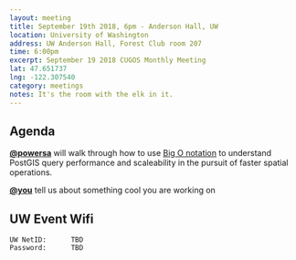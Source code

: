 ```yaml
---
layout: meeting
title: September 19th 2018, 6pm - Anderson Hall, UW
location: University of Washington
address: UW Anderson Hall, Forest Club room 207
time: 6:00pm
excerpt: September 19 2018 CUGOS Monthly Meeting
lat: 47.651737
lng: -122.307540
category: meetings
notes: It's the room with the elk in it.
---
```



## Agenda

**[@powersa](https://github.com/powersa)** will walk through how to use [Big O notation](https://en.wikipedia.org/wiki/Big_O_notation) to understand PostGIS query performance and scaleability in the pursuit of faster spatial operations. 

**[@you](http://cugos.org/people/)** tell us about something cool you are working on

## UW Event Wifi

```
UW NetID:      TBD
Password:      TBD
